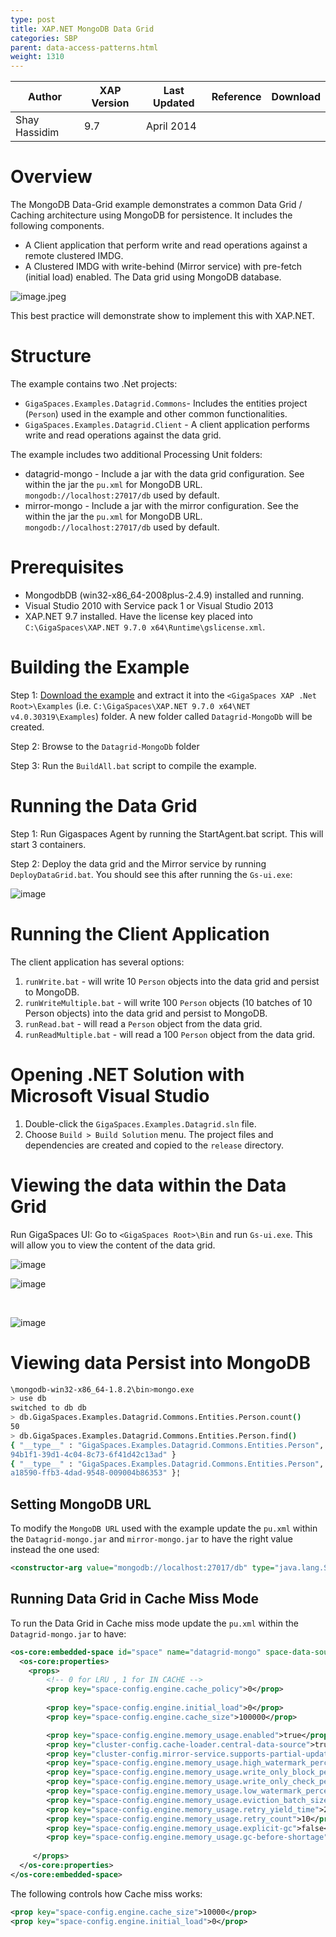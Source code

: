 ```yaml
---
type: post
title: XAP.NET MongoDB Data Grid
categories: SBP
parent: data-access-patterns.html
weight: 1310
---
```



|Author|XAP Version|Last Updated | Reference | Download |
|------|-----------|-------------|-----------|----------|
|Shay Hassidim| 9.7| April 2014| |           |          |


# Overview

The MongoDB Data-Grid example demonstrates a common Data Grid / Caching architecture using MongoDB for persistence. It includes the following components.

- A Client application that perform write and read operations against a remote clustered IMDG.
- A Clustered IMDG with write-behind (Mirror service) with pre-fetch (initial load) enabled. The Data grid using MongoDB database.

![image.jpeg](/attachment_files/mongodatagrid/mongodatagrid002.jpg)

This best practice will demonstrate show to implement this with XAP.NET. 

# Structure

The example contains two .Net projects:

- `GigaSpaces.Examples.Datagrid.Commons`- Includes the entities project (`Person`) used in the example and other common functionalities.
- `GigaSpaces.Examples.Datagrid.Client` - A client application performs write and read operations against the data grid.

The example includes two additional Processing Unit folders:

- datagrid-mongo - Include a jar with the data grid configuration. See within the jar the `pu.xml` for MongoDB URL. `mongodb://localhost:27017/db` used by default.
- mirror-mongo - Include a jar with the mirror configuration. See the within the jar the `pu.xml` for MongoDB URL. `mongodb://localhost:27017/db` used by default.

# Prerequisites

- MongodbDB (win32-x86_64-2008plus-2.4.9) installed and running.
- Visual Studio 2010 with Service pack 1 or Visual Studio 2013
- XAP.NET 9.7 installed. Have the license key placed into `C:\GigaSpaces\XAP.NET 9.7.0 x64\Runtime\gslicense.xml`.

# Building the Example

Step 1:
[Download the example](/download_files/sbp/Datagrid-MongoDb.zip) and extract it into the `<GigaSpaces XAP .Net Root>\Examples` (i.e. `C:\GigaSpaces\XAP.NET 9.7.0 x64\NET v4.0.30319\Examples`) folder. A new folder called `Datagrid-MongoDb` will be created.

Step 2: 
Browse to the `Datagrid-MongoDb` folder

Step 3: 
Run the `BuildAll.bat` script to compile the example.

# Running the Data Grid

Step 1:
Run Gigaspaces Agent by running the StartAgent.bat script. This will start 3 containers.

Step 2:
Deploy the data grid and the Mirror service by running `DeployDataGrid.bat`. You should see this after running the `Gs-ui.exe`:

![image](/attachment_files/mongodatagrid/mongodatagrid004.jpg)

# Running the Client Application

The client application has several options:

1. `runWrite.bat` - will write 10 `Person` objects into the data grid and persist to MongoDB.
2. `runWriteMultiple.bat` - will write 100 `Person` objects (10 batches of 10 Person objects) into the data grid and persist to MongoDB.
3. `runRead.bat` - will read a `Person` object from the data grid.
4. `runReadMultiple.bat` - will read a 100 `Person` object from the data grid.

# Opening .NET Solution with Microsoft Visual Studio

1.  Double-click the `GigaSpaces.Examples.Datagrid.sln` file.
2.  Choose `Build > Build Solution` menu. The project files and dependencies are created and copied to the `release` directory.

# Viewing the data within the Data Grid

Run GigaSpaces UI: Go to `<GigaSpaces Root>\Bin` and run `Gs-ui.exe`. This will allow you to view the content of the data grid.

![image](/attachment_files/mongodatagrid/mongodatagrid006.jpg)
<br>

![image](/attachment_files/mongodatagrid/mongodatagrid008.jpg)

<br>

![image](/attachment_files/mongodatagrid/mongodatagrid010.jpg)
<br>

# Viewing data Persist into MongoDB

```bash
\mongodb-win32-x86_64-1.8.2\bin>mongo.exe
> use db
switched to db db
> db.GigaSpaces.Examples.Datagrid.Commons.Entities.Person.count()
50
> db.GigaSpaces.Examples.Datagrid.Commons.Entities.Person.find()
{ "__type__" : "GigaSpaces.Examples.Datagrid.Commons.Entities.Person", "FirstName" : "Name101", "Age" : "101", "LastName" : "lastname101", "_id" : "33
94b1f1-39d1-4c04-8c73-6f41d42c13ad" }
{ "__type__" : "GigaSpaces.Examples.Datagrid.Commons.Entities.Person", "FirstName" : "Name102", "Age" : "102", "LastName" : "lastname102", "_id" : "d6
a18590-ffb3-4dad-9548-009004b86353" }¦
```

## Setting MongoDB URL

To modify the `MongoDB URL` used with the example update the `pu.xml` within the `Datagrid-mongo.jar` and `mirror-mongo.jar` to have the right value instead the one used:

```xml
<constructor-arg value="mongodb://localhost:27017/db" type="java.lang.String" />
```
									  
## Running Data Grid in Cache Miss Mode

To run the Data Grid in Cache miss mode update the `pu.xml` within the `Datagrid-mongo.jar` to have:

```xml
<os-core:embedded-space id="space" name="datagrid-mongo" space-data-source="mongospaceDataSource" mirror="true" schema="persistent">
  <os-core:properties>
    <props>
	    <!-- 0 for LRU , 1 for IN CACHE -->
		<prop key="space-config.engine.cache_policy">0</prop>
					
		<prop key="space-config.engine.initial_load">0</prop>
		<prop key="space-config.engine.cache_size">100000</prop>

		<prop key="space-config.engine.memory_usage.enabled">true</prop>
		<prop key="cluster-config.cache-loader.central-data-source">true</prop>
		<prop key="cluster-config.mirror-service.supports-partial-update">true</prop>
		<prop key="space-config.engine.memory_usage.high_watermark_percentage">90</prop>
		<prop key="space-config.engine.memory_usage.write_only_block_percentage">85</prop>
		<prop key="space-config.engine.memory_usage.write_only_check_percentage">76</prop>
		<prop key="space-config.engine.memory_usage.low_watermark_percentage">75</prop>
		<prop key="space-config.engine.memory_usage.eviction_batch_size">100</prop>
		<prop key="space-config.engine.memory_usage.retry_yield_time">2000</prop>
		<prop key="space-config.engine.memory_usage.retry_count">10</prop>
		<prop key="space-config.engine.memory_usage.explicit-gc">false</prop>
		<prop key="space-config.engine.memory_usage.gc-before-shortage">false</prop>
					   
     </props>
  </os-core:properties>
</os-core:embedded-space>
```

The following controls how Cache miss works:

```xml
<prop key="space-config.engine.cache_size">10000</prop>
<prop key="space-config.engine.initial_load">0</prop>
```
